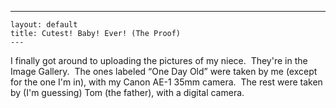   ---
    layout: default
    title: Cutest! Baby! Ever! (The Proof)
    ---
I finally got around to uploading the pictures of my niece.  They're in the Image Gallery.  The ones labeled “One Day Old” were taken by me (except for the one I'm in), with my Canon AE-1 35mm camera.  The rest were taken by (I'm guessing) Tom (the father), with a digital camera.